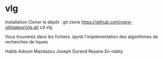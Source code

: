 # vlg

Installation
Cloner le dépôt :
    git clone https://github.com/votre-utilisateur/vlg.git
    cd vlg

Vous trouverez dans les fichiers .ipynb l'implémentation des algorithmes de recherches de tiques

Habib Adoum Mandazou
Joseph Durand
Reyane En-nabty
